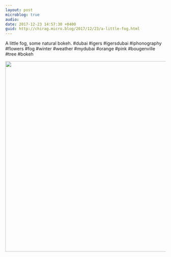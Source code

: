 ```yaml
---
layout: post
microblog: true
audio: 
date: 2017-12-23 14:57:30 +0400
guid: http://chirag.micro.blog/2017/12/23/a-little-fog.html
---
```

A little fog, some natural bokeh. #dubai #igers #igersdubai #iphonography #flowers #fog #winter #weather #mydubai #orange #pink #bougenville #tree #bokeh

<img src="http://chirag.micro.blog/uploads/2017/bb7c003781.jpg" width="600" height="600" />
